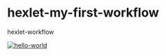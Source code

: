 # hexlet-my-first-workflow
hexlet-workflow

[![hello-world](https://github.com/IanaBlue/hexlet-my-first-workflow/actions/workflows/hello-world.yml/badge.svg)](https://github.com/IanaBlue/hexlet-my-first-workflow/actions/workflows/hello-world.yml)
